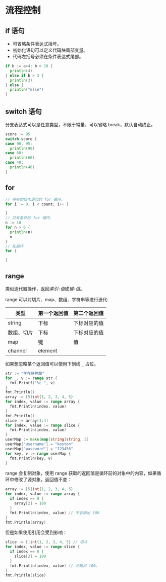 # 流程控制

## if 语句

- 可省略条件表达式括号。
- 初始化语句可以定义代码块局部变量。
- 代码左括号必须在条件表达式尾部。

```go
if b := a+4; b > 10 {
  println(4)
} else if b > 3 {
  println(3)
} else {
  println("else")
}
```

## switch 语句

分支表达式可以是任意类型，不限于常量，可以省略 break，默认自动终止。

```go
score := 95
switch score {
case 90, 95:
  println(90)
case 60:
  println(60)
case 40:
  println(40)
}
```

## for

```go
// 带有初始化语句的 for 循环。
for i := 0; i < count; i++ {

}
// 只有条件的 for 循环。
n := 10
for n > 0 {
  println(n)
  n--
}
// 死循环
for {

}
```

## range

类似迭代器操作，返回*索引-值*或*键-值*。

range 可以对切片、map、数组、字符串等进行迭代:

| 类型       | 第一个返回值 | 第二个返回值 |
| ---------- | ------------ | ------------ |
| string     | 下标         | 下标对应的值 |
| 数组、切片 | 下标         | 下标对应的值 |
| map        | 键           | 值           |
| channel    | element      |

如果想忽略某个返回值可以使用下划线 `_` 占位。

```go
str := "李在赣神魔"
for _, v := range str {
  fmt.Printf("%c ", v)
}
fmt.Println()
array := [5]int{1, 2, 3, 4, 5}
for index, value := range array {
  fmt.Println(index, value)
}
fmt.Println()
slice := array[1:4]
for index, value := range slice {
  fmt.Println(index, value)
}
userMap := make(map[string]string, 5)
userMap["username"] = "koston"
userMap["password"] = "123456"
for key, v := range userMap {
  fmt.Println(key, v)
}
```

range 会复制对象，使用 range 获取的返回值是循环前的对象中的内容，如果循环中修改了源对象，返回值不变：

```go
array := [5]int{1, 2, 3, 4, 5}
for index, value := range array {
  if index == 0 {
    array[2] = 100
  }
  fmt.Println(index, value) // 不会输出 100
}
fmt.Println(array)
```

但是如果使用引用会受到影响：

```go
slice := []int{1, 2, 3, 4, 5} // 切片
for index, value := range slice {
  if index == 0 {
    slice[2] = 100
  }
  fmt.Println(index, value) // 会输出 100。
}
fmt.Println(slice)
```
